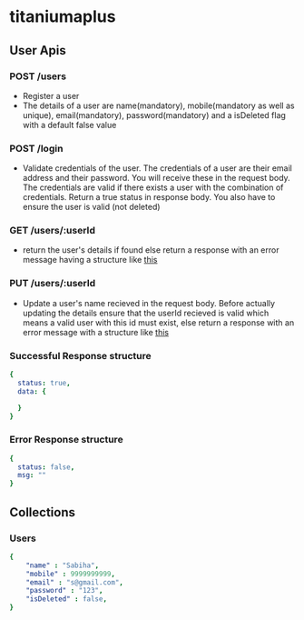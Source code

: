 # titaniumaplus

## User Apis

### POST /users

- Register a user 
- The details of a user are name(mandatory), mobile(mandatory as well as unique), email(mandatory), password(mandatory) and a isDeleted flag with a default false value

### POST /login

- Validate credentials of the user. The credentials of a user are their email address and their password. You will receive these in the request body. The credentials are valid if there exists a user with the combination of credentials. Return a true status in response body. You also have to ensure the user is valid (not deleted) 


### GET /users/:userId
- return the user's details if found else return a response with an error message having a structure like [this](#error-response-structure) 

### PUT /users/:userId

- Update a user's name recieved in the request body. Before actually updating the details ensure that the userId recieved is valid which means a valid user with this id must exist, else return a response with an error message with a structure like [this](#error-response-structure) 

### Successful Response structure
```yaml
{
  status: true,
  data: {

  }
}
```
### Error Response structure
```yaml
{
  status: false,
  msg: ""
}
```

## Collections
### Users
```yaml
{
    "name" : "Sabiha",
    "mobile" : 9999999999,
    "email" : "s@gmail.com",
    "password" : "123",
    "isDeleted" : false,
}
```


